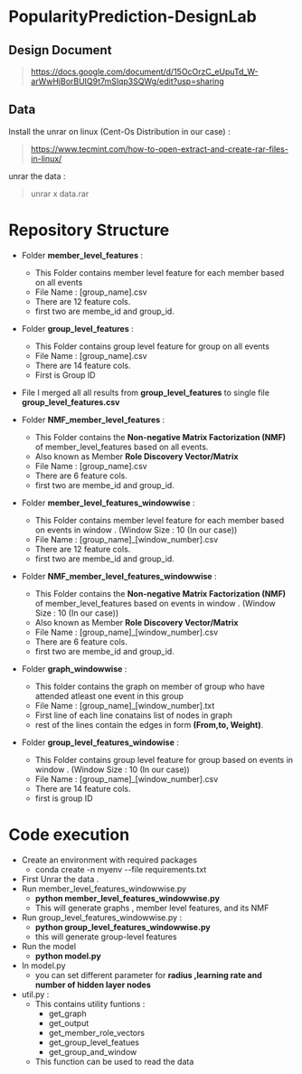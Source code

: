 # PopularityPrediction-DesignLab
## Design Document
> https://docs.google.com/document/d/15OcOrzC_eUpuTd_W-arWwHjBorBUIQ9t7mSlqp3SQWg/edit?usp=sharing
## Data
Install the unrar on linux (Cent-Os Distribution in our case) :
> https://www.tecmint.com/how-to-open-extract-and-create-rar-files-in-linux/

unrar the data : 
> unrar x data.rar


# Repository Structure
- Folder **member\_level\_features**  :
  - This Folder contains member level feature for each member based on all events
  - File Name : [group\_name].csv
  - There are 12 feature cols.
  - first two are membe\_id and group\_id.
- Folder **group\_level\_features** :
  - This Folder contains group level feature for group on all events
  - File Name : [group\_name].csv
  - There are 14 feature cols.
  - First is Group ID
- File I merged all all results from  **group\_level\_features**  to single file **group\_level\_features.csv**
- Folder **NMF\_member\_level\_features** :
  - This Folder contains the **Non-negative Matrix Factorization (NMF)** of member\_level\_features based on all events.
  - Also known as Member **Role Discovery Vector/Matrix**
  - File Name : [group\_name].csv
  - There are 6 feature cols.
  - first two are membe\_id and group\_id.
- Folder **member\_level\_features\_windowwise**  :
  - This Folder contains member level feature for each member based on events in window . (Window Size : 10 (In our case))
  - File Name : [group\_name]\_[window\_number].csv
  - There are 12 feature cols.
  - first two are membe\_id and group\_id.
- Folder **NMF\_member\_level\_features\_windowwise**  :
  - This Folder contains the **Non-negative Matrix Factorization (NMF)** of member\_level\_features based on events in window . (Window Size : 10 (In our case))
  - Also known as Member **Role Discovery Vector/Matrix**
  - File Name : [group\_name]\_[window\_number].csv
  - There are 6 feature cols.
  - first two are membe\_id and group\_id.
- Folder **graph\_windowwise** :
  - This folder contains the graph on member of group who have attended atleast one event in this group
  - File Name : [group\_name]\_[window\_number].txt
  - First line of each line conatains list of nodes in graph
  - rest of the lines contain the edges in form **(From,to, Weight)**.



- Folder **group\_level\_features\_windowise**  :
  - This Folder contains group level feature for group based on events in window . (Window Size : 10 (In our case))
  - File Name : [group\_name]\_[window\_number].csv
  - There are 14 feature cols.
  - first is group ID



#
# Code execution 

- Create an environment with required packages
  - conda create -n myenv --file requirements.txt 
- First Unrar the data .
- Run member\_level\_features\_windowwise.py
  - **python member\_level\_features\_windowwise.py**
  - This will generate graphs , member level features, and its NMF
- Run group\_level\_features\_windowwise.py :
  - **python group\_level\_features\_windowwise.py**
  - this will generate group-level features
- Run the model 
  - **python model.py**
- In model.py 
  - you can set different parameter for **radius ,learning rate and number of hidden layer nodes**
- util.py :
  - This contains utility funtions :
    - get\_graph
    - get\_output
    - get\_member\_role\_vectors
    - get\_group\_level\_featues
    - get\_group\_and\_window
  - This function can be used to read the data

